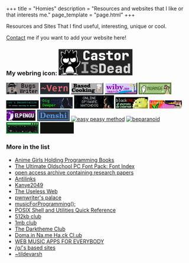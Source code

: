 +++
title = "Homies"
description = "Resources and websites that I like or that interests me."
page_template = "page.html"
+++

Resources and Sites That I find useful, interesting, unique or cool.

[Contact](/contact/) me if you want to add your website here!

<div class="webrings">
<h3>My webring icon: <img title="Castor Is Dead" src="/assets/images/homies/castorisdead.gif" alt="castorisdead"></h3>
<a href="https://bugswriter.com" target="_blank" rel="noopener nofollow noreferrer"><img src="/assets/images/homies/bugswriter.png" alt="bugswriter"></a>
<a href="https://vern.cc/" target="_blank" rel="noopener nofollow noreferrer"><img src="/assets/images/homies/vern.png" alt="vern.cc"></a>
<a href="https://based.cooking" target="_blank" rel="noopener nofollow noreferrer"><img src="/assets/images/homies/basedcooking.gif" alt=""></a>
<a href="https://wiby.me" target="_blank" rel="noopener nofollow noreferrer"><img src="/assets/images/homies/wiby.gif" target="_blank" rel="noopener nofollow noreferrer" alt="wiby.me"></a>
<a href="https://nuange.neocities.org/" target="_blank" rel="noopener nofollow noreferrer"><img src="/assets/images/homies/nuange.gif" alt="nuange.neocities.org"></a>
<a href="https://letsdecentralize.org/" target="_blank" rel="noopener nofollow noreferrer" ><img src="/assets/images/homies/decentralize.png" alt="let's decentralize"></a>
<a href="https://digdeeper.club/" target="_blank" rel="noopener nofollow noreferrer"><img src="/assets/images/homies/digdipper.png" alt="dig dipper"></a>
<a href="https://spyware.neocities.org/" target="_blank" rel="noopener nofollow noreferrer"><img src="/assets/images/homies/spywarewatchdog.png" alt="Online Spyware Watchdog"></a>
<a href="https://blackgnu.net/" target="_blank" rel="noopener nofollow noreferrer"><img src="/assets/images/homies/blackgnu.png" alt="blackgnu"></a>
<a href="https://libertywitch.com" target="_blank" rel="noopener nofollow noreferrer"><img src="/assets/images/homies/libertywitch.png" alt="liberty witch"></a>
<a href="https://elpengu.com/" target="_blank" rel="noopener nofollow noreferrer"><img src="/assets/images/homies/elpengu.png" alt="elpengu"></a>
<a href="https://denshi.org/" target="_blank" rel="noopener nofollow noreferrer"><img src="/assets/images/homies/denshi.png" alt=""></a>
<a href="https://easypeasymethod.org/" target="_blank" rel="noopener nofollow noreferrer"><img src="/assets/images/homies/easypeasymethod.gif" alt="easy peasy method"></a>
<a href="https://beparanoid.de" target="_blank" rel="noopener nofollow noreferrer"><img src="/assets/images/homies/beparanoid.gif" alt="beparanoid"></a>
<a href="https://sadgrl.online/" target="_blank" rel="noopener nofollow noreferrer"><img src="/assets/images/homies/sadgrl.gif" alt="sadgrl.online"></a>
<a href="https://landchad.net" target="_blank" rel="noopener nofollow noreferrer"><img src="/assets/images/homies/landchad.gif" target="_blank" alt="landchad"></a>
</div>

### More in the list
- [Anime Girls Holding Programming Books](https://anime-girls-holding-programming-books.netlify.app/)
- [The Ultimate Oldschool PC Font Pack: Font Index](https://int10h.org/oldschool-pc-fonts/fontlist)
- [open access archive containing research papers](https://arxiv.org)
- [Antilinks](https://thecashewtrader.gitlab.io/braindump/antilinks)
- [Kanye2049](https://kanye2049.com)
- [The Useless Web](https://theuselessweb.com)
- [pwnwriter's palace](https://pwnwriter.xyz)
- [musicForProgramming();](https://musicforprogramming.net)
- [POSIX Shell and Utilities Quick Reference](https://shellhaters.org)
- [512kb club](https://512kb.club/)
- [1mb club](https://1mb.club/)
- [The Darktheme Club](https://darktheme.club/)
- [Doma.in Na.me Ha.ck Cl.ub](https://namehack.club/)
- [WEB MUSIC APPS FOR EVERYBODY ](https://webmusic.pages.dev)
- [/g/'s based sites](https://based.coom.tech/)
- [~tildevarsh](https://tildevarsh.in/)